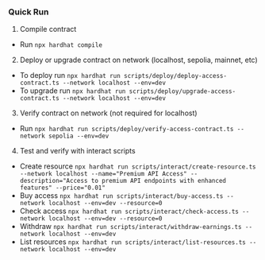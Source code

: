 

### Quick Run
1. Compile contract
  - Run `npx hardhat compile`
2. Deploy or upgrade contract on network (localhost, sepolia, mainnet, etc)
  - To deploy run `npx hardhat run scripts/deploy/deploy-access-contract.ts --network localhost --env=dev`
  - To upgrade run `npx hardhat run scripts/deploy/upgrade-access-contract.ts --network localhost --env=dev`
3. Verify contract on network (not required for localhost)
  - Run `npx hardhat run scripts/deploy/verify-access-contract.ts --network sepolia --env=dev`
4. Test and verify with interact scripts 
  - Create resource `npx hardhat run scripts/interact/create-resource.ts --network localhost --name="Premium API Access" --description="Access to premium API endpoints with enhanced features" --price="0.01"`
  - Buy access `npx hardhat run scripts/interact/buy-access.ts --network localhost --env=dev --resource=0`
  - Check access `npx hardhat run scripts/interact/check-access.ts --network localhost --env=dev --resource=0`
  - Withdraw `npx hardhat run scripts/interact/withdraw-earnings.ts --network localhost --env=dev`
  - List resources `npx hardhat run scripts/interact/list-resources.ts --network localhost --env=dev`